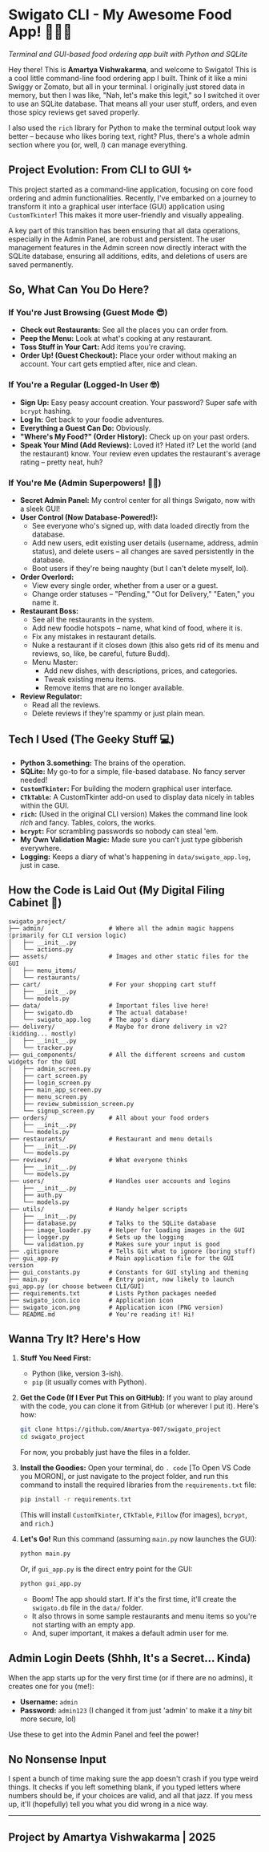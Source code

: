 # Swigato CLI - My Awesome Food App! 🍔🍕🍦

*Terminal and GUI-based food ordering app built with Python and SQLite* 

Hey there! This is **Amartya Vishwakarma**, and welcome to Swigato! This is a cool little command-line food ordering app I built. Think of it like a mini Swiggy or Zomato, but all in your terminal. I originally just stored data in memory, but then I was like, "Nah, let's make this legit," so I switched it over to use an SQLite database. That means all your user stuff, orders, and even those spicy reviews get saved properly.

I also used the `rich` library for Python to make the terminal output look way better – because who likes boring text, right? Plus, there's a whole admin section where you (or, well, *I*) can manage everything.

## Project Evolution: From CLI to GUI ✨

This project started as a command-line application, focusing on core food ordering and admin functionalities. Recently, I've embarked on a journey to transform it into a graphical user interface (GUI) application using `CustomTkinter`! This makes it more user-friendly and visually appealing.

A key part of this transition has been ensuring that all data operations, especially in the Admin Panel, are robust and persistent. The user management features in the Admin screen now directly interact with the SQLite database, ensuring all additions, edits, and deletions of users are saved permanently.

## So, What Can You Do Here?

### If You're Just Browsing (Guest Mode 😎)

* **Check out Restaurants:** See all the places you can order from.
* **Peep the Menu:** Look at what's cooking at any restaurant.
* **Toss Stuff in Your Cart:** Add items you're craving.
* **Order Up! (Guest Checkout):** Place your order without making an account. Your cart gets emptied after, nice and clean.

### If You're a Regular (Logged-In User 🤓)

* **Sign Up:** Easy peasy account creation. Your password? Super safe with `bcrypt` hashing.
* **Log In:** Get back to your foodie adventures.
* **Everything a Guest Can Do:** Obviously.
* **"Where's My Food?" (Order History):** Check up on your past orders.
* **Speak Your Mind (Add Reviews):** Loved it? Hated it? Let the world (and the restaurant) know. Your review even updates the restaurant's average rating – pretty neat, huh?

### If You're Me (Admin Superpowers! 🦸‍♂️)

* **Secret Admin Panel:** My control center for all things Swigato, now with a sleek GUI!
* **User Control (Now Database-Powered!):**
  * See everyone who's signed up, with data loaded directly from the database.
  * Add new users, edit existing user details (username, address, admin status), and delete users – all changes are saved persistently in the database.
  * Boot users if they're being naughty (but I can't delete myself, lol).
* **Order Overlord:**
  * View every single order, whether from a user or a guest.
  * Change order statuses – "Pending," "Out for Delivery," "Eaten," you name it.
* **Restaurant Boss:**
  * See all the restaurants in the system.
  * Add new foodie hotspots – name, what kind of food, where it is.
  * Fix any mistakes in restaurant details.
  * Nuke a restaurant if it closes down (this also gets rid of its menu and reviews, so, like, be careful, future Budd).
  * Menu Master:
    * Add new dishes, with descriptions, prices, and categories.
    * Tweak existing menu items.
    * Remove items that are no longer available.
* **Review Regulator:**
  * Read all the reviews.
  * Delete reviews if they're spammy or just plain mean.

## Tech I Used (The Geeky Stuff 💻)

* **Python 3.something:** The brains of the operation.
* **SQLite:** My go-to for a simple, file-based database. No fancy server needed!
* **`CustomTkinter`:** For building the modern graphical user interface.
* **`CTkTable`:** A CustomTkinter add-on used to display data nicely in tables within the GUI.
* **`rich`:** (Used in the original CLI version) Makes the command line look *rich* and fancy. Tables, colors, the works.
* **`bcrypt`:** For scrambling passwords so nobody can steal 'em.
* **My Own Validation Magic:** Made sure you can't just type gibberish everywhere.
* **Logging:** Keeps a diary of what's happening in `data/swigato_app.log`, just in case.

## How the Code is Laid Out (My Digital Filing Cabinet 📂)

```text
swigato_project/
├── admin/                  # Where all the admin magic happens (primarily for CLI version logic)
│   ├── __init__.py
│   └── actions.py
├── assets/                 # Images and other static files for the GUI
│   ├── menu_items/
│   └── restaurants/
├── cart/                   # For your shopping cart stuff
│   ├── __init__.py
│   └── models.py
├── data/                   # Important files live here!
│   ├── swigato.db          # The actual database!
│   └── swigato_app.log     # The app's diary
├── delivery/               # Maybe for drone delivery in v2? (kidding... mostly)
│   ├── __init__.py
│   └── tracker.py
├── gui_components/         # All the different screens and custom widgets for the GUI
│   ├── admin_screen.py
│   ├── cart_screen.py
│   ├── login_screen.py
│   ├── main_app_screen.py
│   ├── menu_screen.py
│   ├── review_submission_screen.py
│   └── signup_screen.py
├── orders/                 # All about your food orders
│   ├── __init__.py
│   └── models.py
├── restaurants/            # Restaurant and menu details
│   ├── __init__.py
│   └── models.py
├── reviews/                # What everyone thinks
│   ├── __init__.py
│   └── models.py
├── users/                  # Handles user accounts and logins
│   ├── __init__.py
│   ├── auth.py
│   └── models.py
├── utils/                  # Handy helper scripts
│   ├── __init__.py
│   ├── database.py         # Talks to the SQLite database
│   ├── image_loader.py     # Helper for loading images in the GUI
│   ├── logger.py           # Sets up the logging
│   └── validation.py       # Makes sure your input is good
├── .gitignore              # Tells Git what to ignore (boring stuff)
├── gui_app.py              # Main application file for the GUI version
├── gui_constants.py        # Constants for GUI styling and theming
├── main.py                 # Entry point, now likely to launch gui_app.py (or choose between CLI/GUI)
├── requirements.txt        # Lists Python packages needed
├── swigato_icon.ico        # Application icon
├── swigato_icon.png        # Application icon (PNG version)
└── README.md               # You're reading it! Hi!
```

## Wanna Try It? Here's How

1. **Stuff You Need First:**
    * Python (like, version 3-ish).
    * `pip` (it usually comes with Python).

2. **Get the Code (If I Ever Put This on GitHub):**
    If you want to play around with the code, you can clone it from GitHub (or wherever I put it). Here's how:

    ```bash
    git clone https://github.com/Amartya-007/swigato_project 
    cd swigato_project
    ```

    For now, you probably just have the files in a folder.

3. **Install the Goodies:**
    Open your terminal, do `. code` [To Open VS Code you MORON], or just navigate to the project folder, and run this command to install the required libraries from the `requirements.txt` file:

    ```bash
    pip install -r requirements.txt
    ```

    (This will install `CustomTkinter`, `CTkTable`, `Pillow` (for images), `bcrypt`, and `rich`.)

4. **Let's Go!**
    Run this command (assuming `main.py` now launches the GUI):

    ```bash
    python main.py
    ```

    Or, if `gui_app.py` is the direct entry point for the GUI:

    ```bash
    python gui_app.py
    ```

    * Boom! The app should start. If it's the first time, it'll create the `swigato.db` file in the `data/` folder.
    * It also throws in some sample restaurants and menu items so you're not starting with an empty app.
    * And, super important, it makes a default admin user for me.

## Admin Login Deets (Shhh, It's a Secret... Kinda)

When the app starts up for the very first time (or if there are no admins), it creates one for you (me!):

* **Username:** `admin`
* **Password:** `admin123` (I changed it from just 'admin' to make it a *tiny* bit more secure, lol)

Use these to get into the Admin Panel and feel the power!

## No Nonsense Input

I spent a bunch of time making sure the app doesn't crash if you type weird things. It checks if you left something blank, if you typed letters where numbers should be, if your choices are valid, and all that jazz. If you mess up, it'll (hopefully) tell you what you did wrong in a nice way.

---

## Project by Amartya Vishwakarma | 2025
